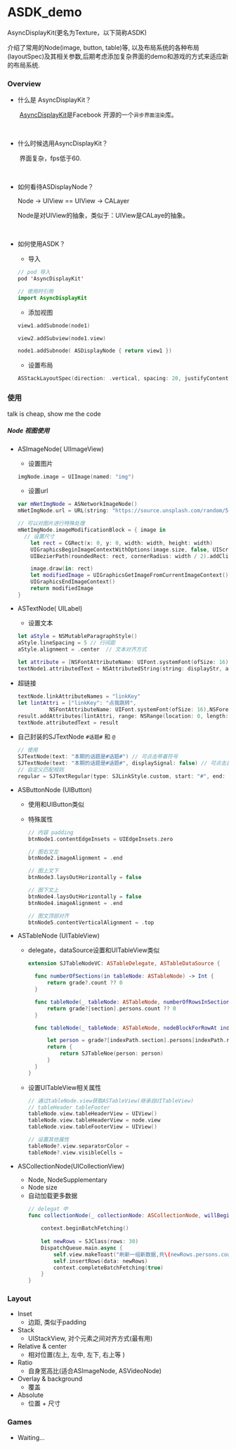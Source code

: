 # ASDK_demo
AsyncDisplayKit(更名为Texture，以下简称ASDK)

介绍了常用的Node(image, button, table)等, 以及布局系统的各种布局(layoutSpec)及其相关参数,后期考虑添加复杂界面的demo和游戏的方式来适应新的布局系统.



### Overview

- 什么是 AsyncDisplayKit？

  ​	[AsyncDisplayKit](https://github.com/facebook/AsyncDisplayKit)是Facebook 开源的一个```异步界面渲染```库。

  ​

- 什么时候选用AsyncDisplayKit？

  ​	界面复杂，fps低于60.

  ​


- 如何看待ASDisplayNode？

  Node -> UIView  ==  UIView -> CALayer

  Node是对UIView的抽象，类似于：UIView是CALaye的抽象。

  ​

- 如何使用ASDK？
  - 导入

  ```swift
  // pod 导入
  pod 'AsyncDisplayKit'

  // 使用时引用
  import AsyncDisplayKit
  ```

  - 添加视图

  ```swift
  view1.addSubnode(node1)

  view2.addSubview(node1.view)

  node1.addSubnode( ASDisplayNode { return view1 })

  ```

  - 设置布局

  ```swift
  ASStackLayoutSpec(direction: .vertical, spacing: 20, justifyContent: .start, alignItems: .center, children: [mImageNode, mNetText])
  ```


### 使用 

talk is cheap, show me the code

##### Node 视图使用

- ASImageNode( UIImageView)

   - 设置图片

   ```swift
   imgNode.image = UIImage(named: "img")
   ```
   - 设置url

   ```swift
   var mNetImgNode = ASNetworkImageNode()
   mNetImgNode.url = URL(string: "https://source.unsplash.com/random/500*500")

   // 可以对图片进行特殊处理
   mNetImgNode.imageModificationBlock = { image in
     // 设置尺寸
       let rect = CGRect(x: 0, y: 0, width: width, height: width)
       UIGraphicsBeginImageContextWithOptions(image.size, false, UIScreen.main.scale)
       UIBezierPath(roundedRect: rect, cornerRadius: width / 2).addClip() // 圆角

       image.draw(in: rect)
       let modifiedImage = UIGraphicsGetImageFromCurrentImageContext()
       UIGraphicsEndImageContext()
       return modifiedImage
   }
   ```

- ASTextNode( UILabel)
  - 设置文本

   ```swift
   let aStyle = NSMutableParagraphStyle()
   aStyle.lineSpacing = 5 // 行间距
   aStyle.alignment = .center  // 文本对齐方式
    
   let attribute = [NSFontAttributeName: UIFont.systemFont(ofSize: 16), NSForegroundColorAttributeName: UIColor.black, NSParagraphStyleAttributeName: aStyle]
   textNode1.attributedText = NSAttributedString(string: displayStr, attributes: attribute)
   ```
- 超链接
     ```swift
     textNode.linkAttributeNames = "linkKey"
     let lintAttri = ["linkKey": "点我跳转",
               NSFontAttributeName: UIFont.systemFont(ofSize: 16),NSForegroundColorAttributeName: SJColor(20, green: 						130,blue: 240),NSUnderlineStyleAttributeName: 1]
     result.addAttributes(lintAttri, range: NSRange(location: 0, length: 6))
     textNode.attributedText = result
     ```

- 自己封装的SJTextNode ```#话题#``` 和 ```@```

   ```swift
   // 使用
   SJTextNode(text: "本期的话题是#话题#") // 可点击带着符号
   SJTextNode(text: "本期的话题是#话题#", displaySignal: false) // 可点击且隐藏符号
   // 自定义匹配规则
   regular = SJTextRegular(type: SJLinkStyle.custom, start: "#", end: "#")
   ```

- ASButtonNode (UIButton)
  -  使用和UIButton类似

  - 特殊属性

     ```swift
     // 内容 padding
     btnNode1.contentEdgeInsets = UIEdgeInsets.zero

     // 图右文左
     btnNode2.imageAlignment = .end

     // 图上文下
     btnNode3.laysOutHorizontally = false

     // 图下文上
     btnNode4.laysOutHorizontally = false
     btnNode4.imageAlignment = .end

     // 图文顶部对齐
     btnNode5.contentVerticalAlignment = .top
     ```

- ASTableNode (UITableView)
  - delegate，dataSource设置和UITableView类似

    ```swift
    extension SJTableNodeVC: ASTableDelegate, ASTableDataSource {

      func numberOfSections(in tableNode: ASTableNode) -> Int {
          return grade?.count ?? 0
      }

      func tableNode(_ tableNode: ASTableNode, numberOfRowsInSection section: Int) -> Int {
          return grade?[section].persons.count ?? 0
      }

      func tableNode(_ tableNode: ASTableNode, nodeBlockForRowAt indexPath: IndexPath) -> ASCellNodeBlock {

          let person = grade?[indexPath.section].persons[indexPath.row]
          return {
              return SJTableNoe(person: person)
          }
      }
    }
    ```

  - 设置UITableView相关属性
    ```swift
    // 通过tableNode.view获取ASTableView(继承自UITableView)
    // tableHeader tableFooter
    tableNode.view.tableHeaderView = UIView()
    tableNode.view.tableHeaderView = node.view
    tableNode.view.tableFooterView = UIView()

    // 设置其他属性
    tableNode?.view.separatorColor = 
    tableNode?.view.visibleCells = 
    ```

- ASCollectionNode(UICollectionView)
  - Node, NodeSupplementary
  - Node size
  - 自动加载更多数据
    ```swift
    // delegat 中
    func collectionNode(_ collectionNode: ASCollectionNode, willBeginBatchFetchWith context: ASBatchContext) {
        
        context.beginBatchFetching()
        
        let newRows = SJClass(rows: 30)
        DispatchQueue.main.async {
            self.view.makeToast("刷新一组新数据,共\(newRows.persons.count)条")
            self.insertRows(data: newRows)
            context.completeBatchFetching(true)
        }
    }
    ```


### Layout

- Inset
  - 边距, 类似于padding
- Stack
  - UIStackView, 对个元素之间对齐方式(最有用)
- Relative & center
  - 相对位置(左上, 左中, 左下, 右上等 )
- Ratio
  - 自身宽高比(适合ASImageNode, ASVideoNode)
- Overlay & background
  - 覆盖
- Absolute
  - 位置 + 尺寸



### Games

- Waiting...

